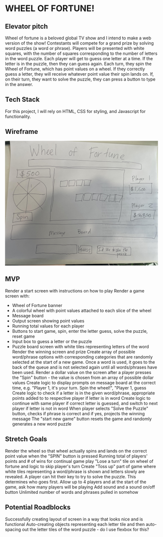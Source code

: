 # WHEEL OF FORTUNE!


## Elevator pitch

Wheel of fortune is a beloved global TV show and I intend to make a web version of the show! Contestants will compete for a grand prize by solving word puzzles (a word or phrase). Players will be presented with white squares, with the number of squares corresponding to the number of letters in the word puzzle. Each player will get to guess one letter at a time. If the letter is in the puzzle, then they can guess again. Each turn, they spin the Wheel of Fortune, which has point values on a wheel. If they correctly guess a letter, they will receive whatever point value their spin lands on. If, on their turn, they want to solve the puzzle, they can press a button to type in the answer. 


## Tech Stack

For this project, I will rely on HTML, CSS for styling, and Javascript for functionality.


## Wireframe
<!-- link to image -->
![Wheel of Fortune layout](./wheelOfFortuneWireFrame.jpeg)



## MVP
Render a start screen with instructions on how to play
Render a game screen with:
- Wheel of Fortune banner
- A colorful wheel with point values attached to each slice of the wheel
- Message board
- Output screen showing point values
- Running total values for each player
- Buttons to start game, spin, enter the letter guess, solve the puzzle, reset game
- Input box to guess a letter or the puzzle
- Puzzle board screen with white tiles representing letters of the word
Render the winning screen and prize
Create array of possible word/phrase options with corresponding categories that are randomly selected at the start of a new game. Once a word is used, it goes to the back of the queue and is not selected again until all words/phrases have been used.
Render a dollar value on the screen after a player presses the "Spin" button - the value is chosen from an array of possible dollar values
Create logic to display prompts on message board at the correct time, e.g. "Player 1, it's your turn. Spin the wheel!", "Player 1, guess
Create logic to check if a letter is in the given word/phrase, appropriate points added to to respective player if letter is in word
Create logic to continue with same player if correct letter is guessed, and switch to next player if letter is not in word
When player selects "Solve the Puzzle" button, checks if phrase is correct and if yes, projects the winning message
The "start new game" button resets the game and randomly generates a new word puzzle





## Stretch Goals
Render the wheel so that wheel actually spins and lands on the correct point value when the "SPIN" button is pressed
Running total of players' points and # of wins for continual game play
"Lose a turn" tile on wheel of fortune and logic to skip player's turn
Create "Toss up" part of game where white tiles representing a word/phrase is shown and letters slowly are revealed. A player can hit their key to try to solve the puzzle. This determines who goes first. 
Allow up to 4 players and at the start of the game, ask how many players will be playing 
Add sound and a sound on/off button
Unlimited number of words and phrases pulled in somehow


## Potential Roadblocks
Successfully creating layout of screen in a way that looks nice and is functional
Auto-creating objects representing each letter tile and then auto-spacing out the letter tiles of the word puzzle - do I use flexbox for this?



